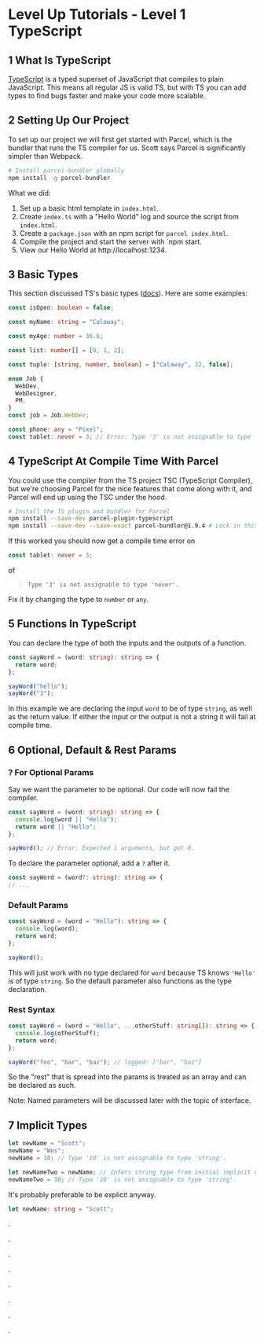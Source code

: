 # Level Up Tutorials - Level 1 TypeScript

## 1 What Is TypeScript

[TypeScript](https://www.typescriptlang.org/) is a typed superset of JavaScript that compiles to plain JavaScript. This means all regular JS is valid TS, but with TS you can add types to find bugs faster and make your code more scalable.

## 2 Setting Up Our Project

To set up our project we will first get started with Parcel, which is the bundler that runs the TS compiler for us. Scott says Parcel is significantly simpler than Webpack.

```bash
# Install parcel-bundler globally
npm install -g parcel-bundler
```

What we did:

1. Set up a basic html template in `index.html`.
1. Create `index.ts` with a "Hello World" log and source the script from `index.html`.
1. Create a `package.json` with an npm script for `parcel index.html`.
1. Compile the project and start the server with `npm start.
1. View our Hello World at http://localhost:1234.

## 3 Basic Types

This section discussed TS's basic types ([docs](https://www.typescriptlang.org/docs/handbook/basic-types.html)). Here are some examples:

```ts
const isOpen: boolean = false;

const myName: string = "Calaway";

const myAge: number = 36.6;

const list: number[] = [0, 1, 2];

const tuple: [string, number, boolean] = ["Calaway", 32, false];

enum Job {
  WebDev,
  WebDesigner,
  PM,
}
const job = Job.WebDev;

const phone: any = "Pixel";
const tablet: never = 3; // Error: Type '3' is not assignable to type 'never'.ts
```

## 4 TypeScript At Compile Time With Parcel

You could use the compiler from the TS project TSC (TypeScript Compiler), but we're choosing Parcel for the nice features that come along with it, and Parcel will end up using the TSC under the hood.

```bash
# Install the TS plugin and bundler for Parcel
npm install --save-dev parcel-plugin-typescript
npm install --save-dev --save-exact parcel-bundler@1.9.4 # Lock in this version due to a bug that hasn't been resolved.
```

If this worked you should now get a compile time error on

```ts
const tablet: never = 3;
```

of

> `Type '3' is not assignable to type 'never'.`

Fix it by changing the type to `number` or `any`.

## 5 Functions In TypeScript

You can declare the type of both the inputs and the outputs of a function.

```ts
const sayWord = (word: string): string => {
  return word;
};

sayWord("hello");
sayWord("3");
```

In this example we are declaring the input `word` to be of type `string`, as well as the return value. If either the input or the output is not a string it will fail at compile time.

## 6 Optional, Default & Rest Params

### ? For Optional Params

Say we want the parameter to be optional. Our code will now fail the compiler.

```ts
const sayWord = (word: string): string => {
  console.log(word || "Hello");
  return word || "Hello";
};

sayWord(); // Error: Expected 1 arguments, but got 0.
```

To declare the parameter optional, add a `?` after it.

```ts
const sayWord = (word?: string): string => {
// ...
```

### Default Params

```ts
const sayWord = (word = "Hello"): string => {
  console.log(word);
  return word;
};

sayWord();
```

This will just work with no type declared for `word` because TS knows `'Hello'` is of type `string`. So the default parameter also functions as the type declaration.

### Rest Syntax

```ts
const sayWord = (word = "Hello", ...otherStuff: string[]): string => {
  console.log(otherStuff);
  return word;
};

sayWord("foo", "bar", "baz"); // logged: ["bar", "baz"]
```

So the "rest" that is spread into the params is treated as an array and can be declared as such.

Note: Named parameters will be discussed later with the topic of interface.

## 7 Implicit Types

```ts
let newName = "Scott";
newName = "Wes";
newName = 10; // Type '10' is not assignable to type 'string'.

let newNameTwo = newName; // Infers string type from initial implicit declaration, not current value
newNameTwo = 10; // Type '10' is not assignable to type 'string'.
```

It's probably preferable to be explicit anyway.

```ts
let newName: string = "Scott";
```

.

.

.

.

.

.

.

.
